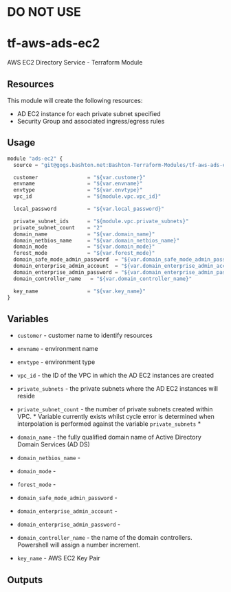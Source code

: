# DO NOT USE

tf-aws-ads-ec2
==============

AWS EC2 Directory Service - Terraform Module

Resources
---------

This module will create the following resources:

- AD EC2 instance for each private subnet specified
- Security Group and associated ingress/egress rules

Usage
-----

```js
module "ads-ec2" {
  source = "git@gogs.bashton.net:Bashton-Terraform-Modules/tf-aws-ads-ec2.git"

  customer                = "${var.customer}"
  envname                 = "${var.envname}"
  envtype                 = "${var.envtype}"
  vpc_id                  = "${module.vpc.vpc_id}"

  local_password          = "${var.local_password}"

  private_subnet_ids      = "${module.vpc.private_subnets}"
  private_subnet_count    = "2"
  domain_name             = "${var.domain_name}"
  domain_netbios_name     = "${var.domain_netbios_name}"
  domain_mode             = "${var.domain_mode}"
  forest_mode             = "${var.forest_mode}"
  domain_safe_mode_admin_password  = "${var.domain_safe_mode_admin_password}"
  domain_enterprise_admin_account  = "${var.domain_enterprise_admin_account}"
  domain_enterprise_admin_password = "${var.domain_enterprise_admin_password}"
  domain_controller_name   = "${var.domain_controller_name}"

  key_name                = "${var.key_name}"
}
```

Variables
---------

- `customer`             - customer name to identify resources
- `envname`              - environment name
- `envtype`              - environment type
- `vpc_id`               - the ID of the VPC in which the AD EC2 instances are created
- `private_subnets`      - the private subnets where the AD EC2 instances will reside
- `private_subnet_count` - the number of private subnets created within VPC.  * Variable currently exists whilst cycle error is determined when interpolation is performed against the variable `private_subnets`  *

- `domain_name`          - the fully qualified domain name of Active Directory Domain Services (AD DS)
- `domain_netbios_name`  -
- `domain_mode`          -
- `forest_mode`          -
- `domain_safe_mode_admin_password` -
- `domain_enterprise_admin_account` -
- `domain_enterprise_admin_password` -
- `domain_controller_name` - the name of the domain controllers. Powershell will assign a number increment.
- `key_name`             - AWS EC2 Key Pair

Outputs
-------
